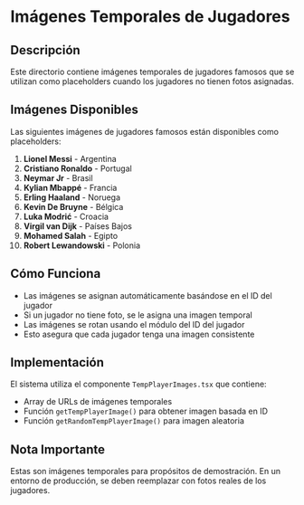 # Imágenes Temporales de Jugadores

## Descripción
Este directorio contiene imágenes temporales de jugadores famosos que se utilizan como placeholders cuando los jugadores no tienen fotos asignadas.

## Imágenes Disponibles
Las siguientes imágenes de jugadores famosos están disponibles como placeholders:

1. **Lionel Messi** - Argentina
2. **Cristiano Ronaldo** - Portugal  
3. **Neymar Jr** - Brasil
4. **Kylian Mbappé** - Francia
5. **Erling Haaland** - Noruega
6. **Kevin De Bruyne** - Bélgica
7. **Luka Modrić** - Croacia
8. **Virgil van Dijk** - Países Bajos
9. **Mohamed Salah** - Egipto
10. **Robert Lewandowski** - Polonia

## Cómo Funciona
- Las imágenes se asignan automáticamente basándose en el ID del jugador
- Si un jugador no tiene foto, se le asigna una imagen temporal
- Las imágenes se rotan usando el módulo del ID del jugador
- Esto asegura que cada jugador tenga una imagen consistente

## Implementación
El sistema utiliza el componente `TempPlayerImages.tsx` que contiene:
- Array de URLs de imágenes temporales
- Función `getTempPlayerImage()` para obtener imagen basada en ID
- Función `getRandomTempPlayerImage()` para imagen aleatoria

## Nota Importante
Estas son imágenes temporales para propósitos de demostración. En un entorno de producción, se deben reemplazar con fotos reales de los jugadores.
